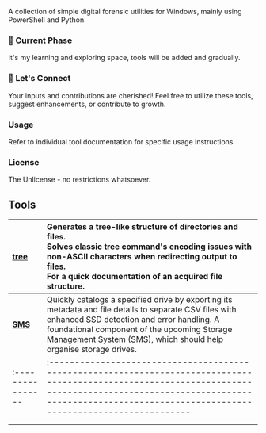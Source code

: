 A collection of simple digital forensic utilities for Windows, mainly using PowerShell and Python.

### 🌱 Current Phase
It's my learning and exploring space, tools will be added and gradually.

### 🤗 Let's Connect
Your inputs and contributions are cherished! Feel free to utilize these tools, suggest enhancements, or contribute to growth.

### Usage
Refer to individual tool documentation for specific usage instructions.

### License
The Unlicense - no restrictions whatsoever.

## Tools
| **[tree](./tree)** | Generates a tree-like structure of directories and files.<br>Solves classic tree command's encoding issues with non-ASCII characters  when redirecting output to files.<br>For a quick documentation of an acquired file structure. |
|:----------------|:-----------------------------------------------------------------------------------------------------------------------------------------------------------------------------------------------------------------------------------|
| **[SMS](./SMS)** | Quickly catalogs a specified drive by exporting its metadata and file details to separate CSV files with enhanced SSD detection and error handling. A foundational component of the upcoming Storage Management System (SMS), which should help organise storage drives. |
|:----------------|:-----------------------------------------------------------------------------------------------------------------------------------------------------------------------------------------------------------------------------------|
|                |                                                                                                                                                                                                                                   |
|                |                                                                                                                                                                                                                                   |